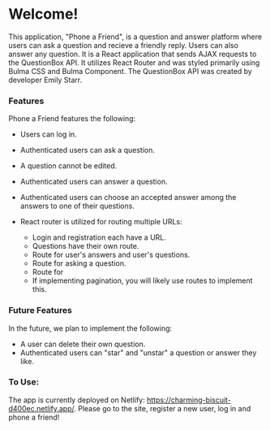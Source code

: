 # Welcome!

This application, "Phone a Friend", is a question and answer platform where users can ask a question and recieve a friendly reply. Users can also answer any question. It is a React application that sends AJAX requests to the QuestionBox API. It utilizes React Router and was styled primarily using Bulma CSS and Bulma Component. The QuestionBox API was created by developer Emily Starr.

### Features

Phone a Friend features the following:

* Users can log in.
* Authenticated users can ask a question.
* A question cannot be edited.
* Authenticated users can answer a question.
* Authenticated users can choose an accepted answer among the answers to one of their questions.

* React router is utilized for routing multiple URLs:
  * Login and registration each have a URL.
  * Questions have their own route.
  * Route for user's answers and user's questions.
  * Route for asking a question.
  * Route for 
  * If implementing pagination, you will likely use routes to implement this.

### Future Features
In the future, we plan to implement the following: 
* A user can delete their own question.
* Authenticated users can "star" and "unstar" a question or answer they like.

### To Use:
The app is currently deployed on Netlify: https://charming-biscuit-d400ec.netlify.app/. Please go to the site, register a new user, log in and phone a friend!


